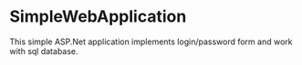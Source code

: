 # SimpleWebApplication
This simple ASP.Net application implements login/password form and work with sql database.

